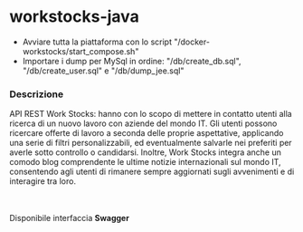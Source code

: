 # workstocks-java
- Avviare tutta la piattaforma con lo script "/docker-workstocks/start_compose.sh"
- Importare i dump per MySql in ordine: "/db/create_db.sql", "/db/create_user.sql" e "/db/dump_jee.sql"

### Descrizione

API REST Work Stocks: hanno con lo scopo di mettere in contatto utenti alla ricerca di un nuovo lavoro con aziende del mondo IT. Gli utenti possono ricercare offerte di lavoro a seconda delle proprie aspettative, applicando una serie di filtri personalizzabili, ed eventualmente salvarle nei preferiti per averle sotto controllo o candidarsi. Inoltre, Work Stocks integra anche un comodo blog comprendente le ultime notizie internazionali sul mondo IT, consentendo agli utenti di rimanere sempre aggiornati sugli avvenimenti e di interagire tra loro.

\
<br>
Disponibile interfaccia **Swagger**
